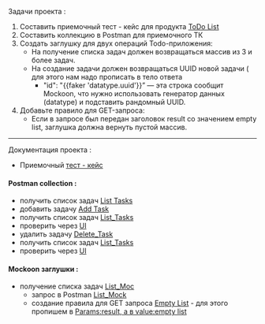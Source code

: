  Задачи проекта : 
1. Составить приемочный тест - кейс для продукта [ToDo List](https://sky-todo-list.herokuapp.com/)
2. Составить коллекцию в Postman для приемочного ТК
3. Создать заглушку для двух операций Todo-приложения:
   - На получение списка  задач должен возвращаться массив из 3 и более задач.
   - На создание задачи  должен возвращаться UUID новой задачи ( для этого нам надо прописать в тело ответа 
     -  "id": "{{faker 'datatype.uuid'}}” — эта строка сообщит Mockoon, что нужно  использовать генератор данных (datatype) и подставить рандомный UUID.
4. Добавьте правило для GET-запроса:
   - Если в запросе был передан заголовок result со значением empty list, заглушка должна вернуть пустой массив.
  ---
  Документация проекта :
   - Приемочный [тест - кейс](https://docs.google.com/spreadsheets/d/13p9S8zqcwzTZ3-FcWgr12GGeLUkLYaFfKDshi44NFpA/edit?usp=sharing )
  #### Postman collection :
-  получить список задач   [List Tasks](https://drive.google.com/file/d/1I4ueDJA-Bxw7LRVYtp7tzsSSq6eeACMQ/view?usp=sharing/)
-  добавить задачу [Add Task](https://drive.google.com/file/d/13wl8FVoITrZ9T45Uu-FGtiIPCSuTdV8S/view?usp=sharing/)
-  получить список задач [List_Tasks](https://drive.google.com/file/d/1K6gbeGpgRtn3VYOjGyiyqJf_38Piinek/view?usp=sharing/)
-   проверить через [UI](https://drive.google.com/file/d/1s_Bzwl_wQGkfK-JMbe3jvoU8G7F1m0wf/view?usp=sharing/)
-   удалить задачу [Delete_Task](https://drive.google.com/file/d/1z0wcCS7JhY_ty9a1k3Vfq8Oy5qcgeqhy/view?usp=sharing/)
-   получить список задач [List_Tasks](https://drive.google.com/file/d/1lGioLdKbrco8QxdeMxkANBLGQqoFoM9u/view?usp=sharing/)
-   проверить через [UI](https://drive.google.com/file/d/10CLnNKQVXeA2Ogv4Zn0lx_4KNl6hrHI4/view?usp=sharing/)

#### Mockoon заглушки : 
- получение списка задач [List_Moc](https://drive.google.com/file/d/10bHfp29bhJ27_xhcFxO27BTBN8rIoYRi/view?usp=sharing/)
  - запрос в Postman [List_Mock](https://drive.google.com/file/d/13DLbyDxmVo020qoCtJsoob007qzTiUqI/view?usp=sharing/)
  - создание правила для GET запроса [Empty List](https://drive.google.com/file/d/1BKDiKT6Y-pp77cs4g8h2dma5Ozdh9LlI/view?usp=sharing) - для этого пропишем в  [Params:result, а в value:empty list](https://drive.google.com/file/d/1gCqCKXsNtyPqImtceIGCrMwOeRU5Q54R/view?usp=sharing)

